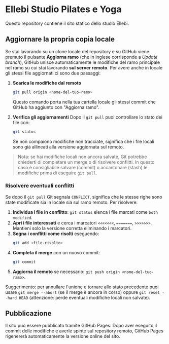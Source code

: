 # Ellebi Studio Pilates e Yoga

Questo repository contiene il sito statico dello studio Ellebi.

## Aggiornare la propria copia locale

Se stai lavorando su un clone locale del repository e su GitHub viene premuto il pulsante **Aggiorna ramo** (che in inglese corrisponde a *Update branch*), GitHub unisce automaticamente le modifiche del ramo principale nel ramo su cui stai lavorando **sul server remoto**. Per avere anche in locale gli stessi file aggiornati ci sono due passaggi:

1. **Scarica le modifiche dal remoto**
   ```bash
   git pull origin <nome-del-tuo-ramo>
   ```
   Questo comando porta nella tua cartella locale gli stessi commit che GitHub ha aggiunto con "Aggiorna ramo".

2. **Verifica gli aggiornamenti**
   Dopo il `git pull` puoi controllare lo stato dei file con:
   ```bash
   git status
   ```
   Se non compaiono modifiche non tracciate, significa che i file locali sono già allineati alla versione aggiornata sul remoto.

> Nota: se hai modifiche locali non ancora salvate, Git potrebbe chiederti di completare un merge o di risolvere conflitti. In questo caso è consigliabile salvare (commit) o accantonare (stash) le modifiche prima di eseguire `git pull`.

### Risolvere eventuali conflitti

Se dopo il `git pull` Git segnala `CONFLICT`, significa che le stesse righe sono state modificate sia in locale sia sul ramo remoto. Per risolvere:

1. **Individua i file in conflitto**: `git status` elenca i file marcati come `both modified`.
2. **Apri i file interessati** e cerca i marcatori `<<<<<<<`, `=======`, `>>>>>>>`. Mantieni solo la versione corretta eliminando i marcatori.
3. **Segna i conflitti come risolti** eseguendo:
   ```bash
   git add <file-risolto>
   ```
4. **Completa il merge** con un nuovo commit:
   ```bash
   git commit
   ```
5. **Aggiorna il remoto** se necessario: `git push origin <nome-del-tuo-ramo>`.

Suggerimento: per annullare l'unione e tornare allo stato precedente puoi usare `git merge --abort` (se il merge è ancora in corso) oppure `git reset --hard HEAD` (attenzione: perde eventuali modifiche locali non salvate).

## Pubblicazione

Il sito può essere pubblicato tramite GitHub Pages. Dopo aver eseguito il commit delle modifiche e averle spinte sul repository remoto, GitHub Pages rigenererà automaticamente la versione online del sito.

